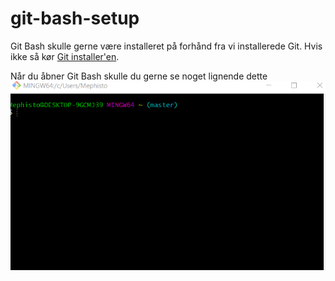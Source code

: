 # git-bash-setup

Git Bash skulle gerne være installeret på forhånd fra vi installerede Git. Hvis ikke så kør [Git installer'en](https://git-scm.com/downloads).

Når du åbner Git Bash skulle du gerne se noget lignende dette  
![](ugly_git_bash.png)